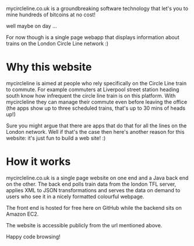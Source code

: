 
mycircleline.co.uk is a groundbreaking software technology that let's you to mine hundreds of bitcoins at no cost!

well maybe on day ...

For now though is a single page webapp that displays information about trains on the London Circle Line network :)


# Why this website
mycircleline is aimed at people who rely specifically on the Circle Line train to commute.  For example commuters at Liverpool street station heading south know how infrequent the circle line train is on this platform.  With mycircleline they can manage their commute even before leaving the office (the apps show up to three scheduled trains, that's up to 30 mins of heads up!)

Sure you might argue that there are apps that do that for all the lines on the London network.  Well if that's the case then here's another reason for this website: it's just fun to build a web site! :)



# How it works
mycircleline.co.uk is a single page website on one end and a Java back end on the other.  The back end polls train data from the london TFL server, applies XML to JSON transformations and serves the data on demand to users who see it in a nicely formatted colourful webpage.

The front end is hosted for free here on GitHub while the backend sits on Amazon EC2.

The website is accessible publicly from the url mentioned above.


Happy code browsing!

